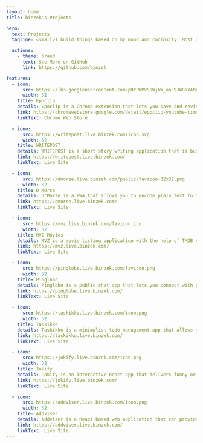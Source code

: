 ```yaml
---
layout: home
title: binzek's Projects

hero:
  text: Projects
  tagline: <small>I build things based on my mood and curiosity. Most of my work lives on GitHub, but this page highlights a few main projects I've created or collaborated on.</small>

  actions:
    - theme: brand
      text: See More on GitHub
      link: https://github.com/binzek

features:
  - icon:
      src: https://lh3.googleusercontent.com/pDYPWPVS9Wj6W_aoL9JWGsYAMnymCXh6CZR16idhux3VpM0kUKjxs7Mu53xVU3oNiddszXk5gY8BQVifSNdWF5megg
      width: 32
    title: Epoclip
    details: Epoclip is a Chrome extension that lets you save and revisit moments from YouTube videos.
    link: https://chromewebstore.google.com/detail/epoclip-youtube-timestamp/pdiejnmnnedgnehlklcnmlflfhjapbid
    linkText: Chrome Web Store

  - icon:
      src: https://writepost.live.binzek.com/icon.svg
      width: 32
    title: WRITEPOST
    details: WRITEPOST is a short story writing application that is built with Next.js and Appwrite.
    link: https://writepost.live.binzek.com/
    linkText: Live Site

  - icon:
      src: https://dmorse.live.binzek.com/public/favicon-32x32.png
      width: 32
    title: D'Morse
    details: D'Morse is a PWA that allows you to encode plain text to Morse code and vice versa.
    link: https://dmorse.live.binzek.com/
    linkText: Live Site

  - icon:
      src: https://mvz.live.binzek.com/favicon.ico
      width: 32
    title: MVZ Movies
    details: MVZ is a movie listing application with the help of TMDB API.
    link: https://mvz.live.binzek.com/
    linkText: Live Site

  - icon:
      src: https://pinglobe.live.binzek.com/favicon.png
      width: 32
    title: Pinglobe
    details: Pinglobe is a public chat app that lets you connect with people from all around the world.
    link: https://pinglobe.live.binzek.com/
    linkText: Live Site

  - icon:
      src: https://taskikko.live.binzek.com/icon.png
      width: 32
    title: Taskikko
    details: Taskikko is a minimalist todo management app that allows you to create and check off tasks with ease.
    link: https://taskikko.live.binzek.com/
    linkText: Live Site

  - icon:
      src: https://jokify.live.binzek.com/icon.png
      width: 32
    title: Jokify
    details: Jokify is an interactive React app that delivers funny or sarcastic jokes by the help JokeAPI.
    link: https://jokify.live.binzek.com/
    linkText: Live Site

  - icon:
      src: https://addviser.live.binzek.com/icon.png
      width: 32
    title: Addviser
    details: Addviser is a React based web application that can provide tips, advices and life hacks at random.
    link: https://addviser.live.binzek.com/
    linkText: Live Site
---
```

